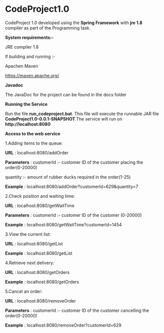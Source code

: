 # CodeProject1.0

CodeProject 1.0 developed using the <b>Spring Framework</b> with <b>jre 1.8</b> compiler as part of the Programming task.

<b>System requirements:-</b>

JRE compiler 1.8

If building and running :-

Apachen Maven

https://maven.apache.org/

<b>Javadoc</b>

The JavaDoc for the project can be found in the docs folder

<b>Running the Service </b>

Run the file <b>run_codeproject.bat</b>. This file will execute the runnable JAR file <b>CodeProject1.0-0.0.1-SNAPSHOT</b>.The service will run on <b>http://localhost:8080</b>

<b> Access to the web service</b>

1.Adding items to the queue:

<b>URL</b>        : localhost:8080/addOrder

<b>Parameters</b> : customerId :- customer ID of the customer placing the order(0-20000)
 
 quantity :- amount of rubber ducks required in the order(1-25)

<b>Example</b> : localhost:8080/addOrder?customerId=629&quantity=7

2.Check position and waiting time:

<b>URL</b>        : localhost:8080/getWaitTime

<b>Parameters</b> : customerId :- customer ID of the customer (0-20000)
 
<b>Example</b> : localhost:8080/getWaitTime?customerId=1454

3.View the current list:

<b>URL</b>        : localhost:8080/getList

<b>Example</b> : localhost:8080/getList

4.Retrieve next delivery:

<b>URL</b>        : localhost:8080/getOrders

<b>Example</b> : localhost:8080/getOrders

5.Cancel an order:

<b>URL</b>        : localhost:8080/removeOrder

<b>Parameters</b> : customerId :- customer ID of the customer cancelling the order(0-20000)
 
<b>Example</b> : localhost:8080/removeOrder?customerId=629
    
